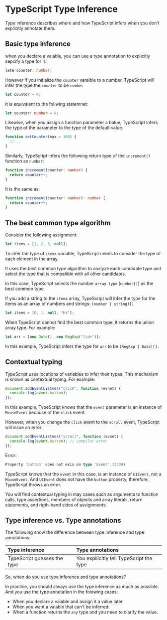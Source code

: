 # TypeScript Type Inference

Type inference describes where and how TypeScript infers when you don't explicitly annotate them.

## Basic type inference

when you declare a vaiable, you can use a type annotation to explicitly sepcify a type for it.

```ts
lete counter: number;
```

However if you initialize the `counter` varaible to a number, TypeScript will infer the type the `counter` to be `number`

```ts
let counter = 0;
```

It is equivalent to the follwing statemnet:

```ts
let counter: number = 0;
```

Likewise, when you assign a function parameter a balue, TypeScript infers the type of the parameter to the type of the default value.

```ts
function setCounter(max = 100) {
  //...
}
```

Similarly, TypeScript infers the following return type of the `increment()` function as `number`:

```ts
function increment(counter: number) {
  return counter++;
}
```

It is the same as:

```ts
function increment(counter: number): number {
  return counter++;
}
```

## The best common type algorithm

Consider the following assignment:

```ts
let items = [1, 2, 3, null];
```

To infer the type of `items` variable, TypeScript needs to consider the type of each element in the array.

It uses the best common type algorithm to analyze each candidate type and select the type that is compatible with all other candidates.

In this case, TypeScript selects the number `array type` (`number[]`) as the best common type.

If you add a string to the `items` array, TypeScript will infer the type for the items as an array of numbers and strings: `(number | string)[]`

```ts
let items = [0, 1, null, "Hi"];
```

When TypeScript cannot find the best common type, it returns the union array type. For example:

```ts
let arr = [new Date(), new RegExp("\\d+")];
```

In this example, TypeScript infers the type for `arr` to be `(RegExp | Date)[].`

## Contextual typing

TypeScript uses locations of variables to infer their types. This mechanism is known as contextual typing. For example:

```ts
document.addEventListner("click", function (evnet) {
  console.log(event.button);
});
```

In this example, TypeScript knows that the `event` parameter is an instance of `MouseEvent` because of the `click` event.

However, when you change the `click` event to the `scroll` event, TypeScript will issue an error:

```ts
document.addEventListner("scroll", function (evnet) {
  console.log(event.button); // compiler error
});
```

Error:

```ts
Property 'button' does not exis on type 'Event'.(2339)
```

TypeScript knows that the `event` in this case, is an instance of `UIEvent`, not a `MouseEvent`. And `UIEvent` does not have the `button` property, therefore, TypeScript throws an error.

You will find contextual typing in may cases such as arguments to function calls, type assertions, members of objects and array literals, return statements, and rigth-hand sides of assignments.

## Type inference vs. Type annotations

The following show the difference between type inference and type annotations:

| Type inference              | Type annotations                         |
| :-------------------------- | :--------------------------------------- |
| TypeScript guesses the type | You expilicitly tell TypeScript the type |

So, when do you use type inference and type annotations?

In practice, you should always use the type inference as much as possible. And you use the type annotation in the folowing cases:

- When you declare a vaiable and assign it a value later
- When you want a vaiable that can't be inferred.
- When a function returns the `any` type and you need to clarify the value.
